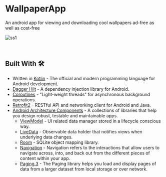 # WallpaperApp
An android app for viewing and downloading cool wallpapers ad-free as well as cost-free

![ss1](https://i.postimg.cc/Fz7TJhPp/readmeimg.png) 

</br>

## Built With 🛠
* Written in [Kotlin](https://kotlinlang.org/) - The official and modern programming language for Android development.
* [Dagger Hilt](https://dagger.dev/hilt/) - A dependency injection library for Android.
* [Coroutines](https://developer.android.com/kotlin/coroutines) -  "Light-weight threads" for asynchronous background operations.
* [Retrofit2](https://square.github.io/retrofit/) - RESTful API and networking client for Android and Java.
* [Android Architecture Components](https://developer.android.com/topic/libraries/architecture) - A collections of libraries that help you design robust, testable and maintainable apps.
     * [ViewModel](https://developer.android.com/reference/androidx/lifecycle/ViewModel) - UI related data manager stored in a lifecycle conscious way.
     * [LiveData](https://developer.android.com/topic/libraries/architecture/livedata) -  Observable data holder that notifies views when underlying data changes.
     * [Room](https://developer.android.com/training/data-storage/room) - SQLite object mapping library.
     * [Navigation](https://developer.android.com/guide/navigation) - Navigation refers to the interactions that allow users to navigate across, into, and back out from the different pieces of content within your app.
     * [Paging 3](https://developer.android.com/topic/libraries/architecture/paging/v3-overview) - The Paging library helps you load and display pages of data from a larger dataset from local storage or over network.
</br>
